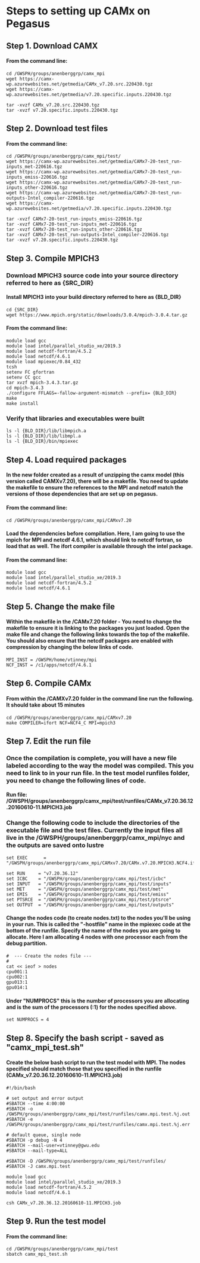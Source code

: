 # Steps to setting up CAMx on Pegasus							#

## Step 1. Download CAMX

#### From the command line:
	cd /GWSPH/groups/anenberggrp/camx_mpi
	wget https://camx-wp.azurewebsites.net/getmedia/CAMx_v7.20.src.220430.tgz
	wget https://camx-wp.azurewebsites.net/getmedia/v7.20.specific.inputs.220430.tgz

	tar -xvzf CAMx_v7.20.src.220430.tgz
	tar -xvzf v7.20.specific.inputs.220430.tgz

## Step 2. Download test files

#### From the command line:
	cd /GWSPH/groups/anenberggrp/camx_mpi/test/
	wget https://camx-wp.azurewebsites.net/getmedia/CAMx7-20-test_run-inputs_met-220616.tgz
	wget https://camx-wp.azurewebsites.net/getmedia/CAMx7-20-test_run-inputs_emiss-220616.tgz
	wget https://camx-wp.azurewebsites.net/getmedia/CAMx7-20-test_run-inputs_other-220616.tgz
	wget https://camx-wp.azurewebsites.net/getmedia/CAMx7-20-test_run-outputs-Intel_compiler-220616.tgz
	wget https://camx-wp.azurewebsites.net/getmedia/v7.20.specific.inputs.220430.tgz

	tar -xvzf CAMx7-20-test_run-inputs_emiss-220616.tgz
	tar -xvzf CAMx7-20-test_run-inputs_met-220616.tgz
	tar -xvzf CAMx7-20-test_run-inputs_other-220616.tgz
	tar -xvzf CAMx7-20-test_run-outputs-Intel_compiler-220616.tgz
	tar -xvzf v7.20.specific.inputs.220430.tgz

## Step 3. Compile MPICH3

### Download MPICH3 source code into your source directory referred to here as {SRC_DIR}

#### Install MPICH3 into your build directory referred to here as {BLD_DIR}

	cd {SRC_DIR}
	wget https://www.mpich.org/static/downloads/3.0.4/mpich-3.0.4.tar.gz

#### From the command line:
	module load gcc
	module load intel/parallel_studio_xe/2019.3
	module load netcdf-fortran/4.5.2
	module load netcdf/4.6.1
	module load mpiexec/0.84_432
	tcsh
	setenv FC gfortran
	setenv CC gcc
	tar xvzf mpich-3.4.3.tar.gz
	cd mpich-3.4.3
	./configure FFLAGS=-fallow-argument-mismatch --prefix= {BLD_DIR}
	make
	make install

### Verify that libraries and executables were built

	ls -l {BLD_DIR}/lib/libmpich.a
	ls -l {BLD_DIR}/lib/libmpl.a
	ls -l {BLD_DIR}/bin/mpiexec


## Step 4. Load required packages

#### In the new folder created as a result of unzipping the camx model (this version called CAMXv7.20), there will be a makefile. You need to update the makefile to ensure the references to the MPI and netcdf match the versions of those dependencies that are set up on pegasus. 

#### From the command line:
	cd /GWSPH/groups/anenberggrp/camx_mpi/CAMxv7.20

#### Load the dependencies before compilation. Here, I am going to use the mpich for MPI and netcdf 4.6.1, which should link to netcdf fortran, so load that as well. The ifort compiler is available through the intel package.

#### From the command line:
	module load gcc
	module load intel/parallel_studio_xe/2019.3
	module load netcdf-fortran/4.5.2
	module load netcdf/4.6.1


## Step 5. Change the make file

#### Within the makefile in the /CAMx7.20 folder - You need to change the makefile to ensure it is linking to the packages you just loaded. Open the make file and change the following links towards the top of the makefile. You should also ensure that the netcdf packages are enabled with compression by changing the below links of code.

	MPI_INST = /GWSPH/home/vtinney/mpi
	NCF_INST = /c1/apps/netcdf/4.6.1

## Step 6. Compile CAMx
#### From within the /CAMXv7.20 folder in the command line run the following. It should take about 15 minutes

	cd /GWSPH/groups/anenberggrp/camx_mpi/CAMxv7.20
	make COMPILER=ifort NCF=NCF4_C MPI=mpich3

## Step 7. Edit the run file

### Once the compilation is complete, you will have a new file labeled according to the way the model was compiled. This you need to link to in your run file. In the test model runfiles folder, you need to change the following lines of code.

#### Run file: /GWSPH/groups/anenberggrp/camx_mpi/test/runfiles/CAMx_v7.20.36.12.20160610-11.MPICH3.job

### Change the following code to include the directories of the executable file and the test files. Currently the input files all live in the /GWSPH/groups/anenberggrp/camx_mpi/nyc and the outputs are saved onto lustre
	set EXEC      = "/GWSPH/groups/anenberggrp/camx_mpi/CAMxv7.20/CAMx.v7.20.MPICH3.NCF4.ifort"

	set RUN     = "v7.20.36.12"
	set ICBC    = "/GWSPH/groups/anenberggrp/camx_mpi/test/icbc"
	set INPUT   = "/GWSPH/groups/anenberggrp/camx_mpi/test/inputs"
	set MET     = "/GWSPH/groups/anenberggrp/camx_mpi/test/met"
	set EMIS    = "/GWSPH/groups/anenberggrp/camx_mpi/test/emiss"
	set PTSRCE  = "/GWSPH/groups/anenberggrp/camx_mpi/test/ptsrce"
	set OUTPUT  = "/GWSPH/groups/anenberggrp/camx_mpi/test/outputs"

#### Change the nodes code (to create nodes.txt) to the nodes you'll be using in your run. This is called the "-hostfile" name in the mpiexec code at the bottom of the runfile. Specify the name of the nodes you are going to allocate. Here I am allocating 4 nodes with one processor each from the debug partition.
	#  --- Create the nodes file ---
	#
	cat << ieof > nodes
	cpu001:1
	cpu002:1
	gpu013:1
	gpu014:1

#### Under "NUMPROCS" this is the number of processors you are allocating and is the sum of the processors (:1) for the nodes specified above.

	set NUMPROCS = 4


## Step 8. Specify the bash script - saved as "camx_mpi_test.sh"

#### Create the below bash script to run the test model with MPI. The nodes specified should match those that you specified in the runfile (CAMx_v7.20.36.12.20160610-11.MPICH3.job)

	#!/bin/bash

	# set output and error output
	#SBATCH --time 4:00:00
	#SBATCH -o /GWSPH/groups/anenberggrp/camx_mpi/test/runfiles/camx.mpi.test.%j.out
	#SBATCH -e /GWSPH/groups/anenberggrp/camx_mpi/test/runfiles/camx.mpi.test.%j.err

	# default queue, single node
	#SBATCH -p debug -N 4
	#SBATCH --mail-user=vtinney@gwu.edu
	#SBATCH --mail-type=ALL

	#SBATCH -D /GWSPH/groups/anenberggrp/camx_mpi/test/runfiles/
	#SBATCH -J camx.mpi.test

	module load gcc
	module load intel/parallel_studio_xe/2019.3
	module load netcdf-fortran/4.5.2
	module load netcdf/4.6.1

	csh CAMx_v7.20.36.12.20160610-11.MPICH3.job

## Step 9. Run the test model

#### From the command line:

	cd /GWSPH/groups/anenberggrp/camx_mpi/test
	sbatch camx_mpi_test.sh

